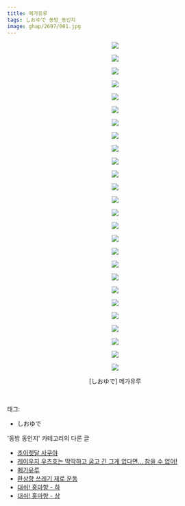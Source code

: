 ```yaml
---
title: 메가유루
tags: しおゆで 동방_동인지
image: ghap/2697/001.jpg
---
```

<div class="article">
<p style="text-align: center; clear: none; float: none;"><img src="{{ site.nasurl }}/ghap/2697/001.jpg"/></p>
<p style="text-align: center; clear: none; float: none;"><img src="{{ site.nasurl }}/ghap/2697/002.jpg"/></p>
<p style="text-align: center; clear: none; float: none;"><img src="{{ site.nasurl }}/ghap/2697/003.jpg"/></p>
<p style="text-align: center; clear: none; float: none;"><img src="{{ site.nasurl }}/ghap/2697/004.jpg"/></p>
<p style="text-align: center; clear: none; float: none;"><img src="{{ site.nasurl }}/ghap/2697/005.jpg"/></p>
<p style="text-align: center; clear: none; float: none;"><img src="{{ site.nasurl }}/ghap/2697/006.jpg"/></p>
<p style="text-align: center; clear: none; float: none;"><img src="{{ site.nasurl }}/ghap/2697/007.jpg"/></p>
<p style="text-align: center; clear: none; float: none;"><img src="{{ site.nasurl }}/ghap/2697/008.jpg"/></p>
<p style="text-align: center; clear: none; float: none;"><img src="{{ site.nasurl }}/ghap/2697/009.jpg"/></p>
<p style="text-align: center; clear: none; float: none;"><img src="{{ site.nasurl }}/ghap/2697/010.jpg"/></p>
<p style="text-align: center; clear: none; float: none;"><img src="{{ site.nasurl }}/ghap/2697/011.jpg"/></p>
<p style="text-align: center; clear: none; float: none;"><img src="{{ site.nasurl }}/ghap/2697/012.jpg"/></p>
<p style="text-align: center; clear: none; float: none;"><img src="{{ site.nasurl }}/ghap/2697/013.jpg"/></p>
<p style="text-align: center; clear: none; float: none;"><img src="{{ site.nasurl }}/ghap/2697/014.jpg"/></p>
<p style="text-align: center; clear: none; float: none;"><img src="{{ site.nasurl }}/ghap/2697/015.jpg"/></p>
<p style="text-align: center; clear: none; float: none;"><img src="{{ site.nasurl }}/ghap/2697/016.jpg"/></p>
<p style="text-align: center; clear: none; float: none;"><img src="{{ site.nasurl }}/ghap/2697/017.jpg"/></p>
<p style="text-align: center; clear: none; float: none;"><img src="{{ site.nasurl }}/ghap/2697/018.jpg"/></p>
<p style="text-align: center; clear: none; float: none;"><img src="{{ site.nasurl }}/ghap/2697/019.jpg"/></p>
<p style="text-align: center; clear: none; float: none;"><img src="{{ site.nasurl }}/ghap/2697/020.jpg"/></p>
<p style="text-align: center; clear: none; float: none;"><img src="{{ site.nasurl }}/ghap/2697/021.jpg"/></p>
<p style="text-align: center; clear: none; float: none;"><img src="{{ site.nasurl }}/ghap/2697/022.jpg"/></p>
<p style="text-align: center; clear: none; float: none;"><img src="{{ site.nasurl }}/ghap/2697/023.jpg"/></p>
<p style="text-align: center; clear: none; float: none;"><img src="{{ site.nasurl }}/ghap/2697/024.jpg"/></p>
<p style="text-align: center; clear: none; float: none;"><img src="{{ site.nasurl }}/ghap/2697/025.jpg"/></p>
<p style="text-align: center; clear: none; float: none;"><img src="{{ site.nasurl }}/ghap/2697/026.jpg"/></p>
<p style="text-align: center; clear: none; float: none;">[しおゆで] 메가유루</p>
<p><br/></p>
</div><div class="tagTrail">
<p>태그: </p>
<ul>
<li>しおゆで</li>
</ul>
</div><div class="another">
<p>'동방 동인지' 카테고리의 다른 글</p>
<ul>
<li><a href="/2016-10-30-ghap_2700">초이렛달 사쿠야</a></li>
<li><a href="/2016-10-30-ghap_2698">레이우지 우츠호는 딱딱하고 굵고 긴 그게 없다면... 참을 수 없어!</a></li>
<li><a href="/2016-10-30-ghap_2697">메가유루</a></li>
<li><a href="/2016-10-30-ghap_2696">환상향 쓰레기 제로 운동</a></li>
<li><a href="/2016-10-30-ghap_2695">대쉬! 홍마향 - 하</a></li>
<li><a href="/2016-10-30-ghap_2694">대쉬! 홍마향 - 상</a></li>
</ul>
</div><div class="cb_module cb_fluid">
<div class="cb_wrt cb_profile">
</div><!-- commentList close -->
</div>